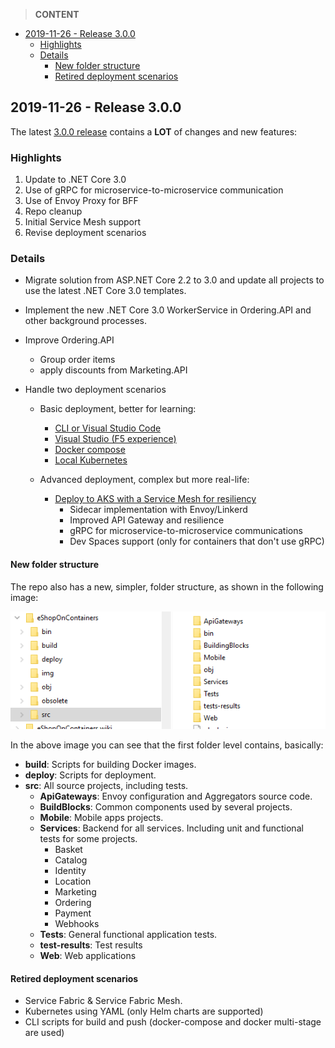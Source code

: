 > **CONTENT**

- [2019-11-26 - Release 3.0.0](#2019-11-26---release-300)
  - [Highlights](#highlights)
  - [Details](#details)
    - [New folder structure](#new-folder-structure)
    - [Retired deployment scenarios](#retired-deployment-scenarios)

## 2019-11-26 - Release 3.0.0

The latest [3.0.0 release](https://github.com/dotnet-architecture/eShopOnContainers/releases/tag/3.0.0) contains a **LOT** of changes and new features:

### Highlights

1. Update to .NET Core 3.0
2. Use of gRPC for microservice-to-microservice communication
3. Use of Envoy Proxy for BFF
4. Repo cleanup
5. Initial Service Mesh support
6. Revise deployment scenarios

### Details

- Migrate solution from ASP.NET Core 2.2 to 3.0 and update all projects to use the latest .NET Core 3.0 templates.

- Implement the new .NET Core 3.0 WorkerService in Ordering.API and other background processes.

- Improve Ordering.API
  - Group order items
  - apply discounts from Marketing.API

- Handle two deployment scenarios
  - Basic deployment, better for learning:
    - [CLI or Visual Studio Code](https://github.com/dotnet-architecture/eShopOnContainers/wiki/Windows-setup)
    - [Visual Studio (F5 experience)](https://github.com/dotnet-architecture/eShopOnContainers/wiki/Windows-setup#optional---use-visual-studio)
    - [Docker compose](https://github.com/dotnet-architecture/eShopOnContainers/wiki/Docker-compose-deployment-files)
    - [Local Kubernetes](https://github.com/dotnet-architecture/eShopOnContainers/wiki/Deploy-to-Local-Kubernetes)

  - Advanced deployment, complex but more real-life:
    - [Deploy to AKS with a Service Mesh for resiliency](https://github.com/dotnet-architecture/eShopOnContainers/wiki/Deploy-to-Azure-Kubernetes-Service-(AKS))
      - Sidecar implementation with Envoy/Linkerd
      - Improved API Gateway and resilience
      - gRPC for microservice-to-microservice communications
      - Dev Spaces support (only for containers that don't use gRPC)

#### New folder structure

The repo also has a new, simpler, folder structure, as shown in the following image:

![](images/Release-Notes/new-folder-structure.png)

In the above image you can see that the first folder level contains, basically:

- **build**: Scripts for building Docker images.
- **deploy**: Scripts for deployment.
- **src**: All source projects, including tests.
  - **ApiGateways**: Envoy configuration and Aggregators source code.
  - **BuildBlocks**: Common components used by several projects.
  - **Mobile**: Mobile apps projects.
  - **Services**: Backend for all services. Including unit and functional tests for some projects.
    - Basket
    - Catalog
    - Identity
    - Location
    - Marketing
    - Ordering
    - Payment
    - Webhooks
  - **Tests**: General functional application tests.
  - **test-results**: Test results
  - **Web**: Web applications

#### Retired deployment scenarios

- Service Fabric & Service Fabric Mesh.
- Kubernetes using YAML (only Helm charts are supported)
- CLI scripts for build and push (docker-compose and docker multi-stage are used)
